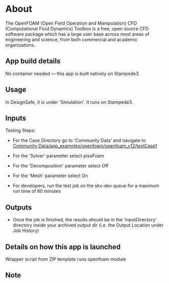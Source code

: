 # About
The OpenFOAM (Open Field Operation and Manipulation) CFD (Computational Fluid Dynamics) Toolbox is a free, open source CFD software package which has a large user base across most areas of engineering and science, from both commercial and academic organizations.

## App build details
No container needed — this app is built natively on Stampede3.

## Usage
In DesignSafe, it is under 'Simulation'. It runs on Stampede3.

## Inputs
Testing Steps:
- For the Case Directory go to 'Community Data' and navigate to [Community Data/app_examples/openfoam/openfoam_v12/testCase1](https://www.designsafe-ci.org/data/browser/tapis/designsafe.storage.community/%2Fapp_examples%2Fopenfoam%2Fopenfoam_v12%2FtestCase1)
- For the 'Solver' parameter select pisoFoam
- For the 'Decomposition' parameter select Off
- For the 'Mesh' parameter select On

- For developers, run the test job on the skx-dev queue for a maximum run time of 60 minutes

## Outputs

- Once the job is finished, the results should be in the 'inputDirectory' directory inside your archived output dir (i.e. the Output Location under Job History)

## Details on how this app is launched
Wrapper script from ZIP template runs openfoam module

## Note
